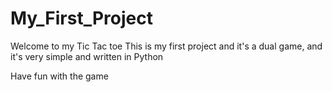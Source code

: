 # My_First_Project
Welcome to my Tic Tac toe
This is my first project and it's a dual game, and it's very simple and written in Python

Have fun with the game
